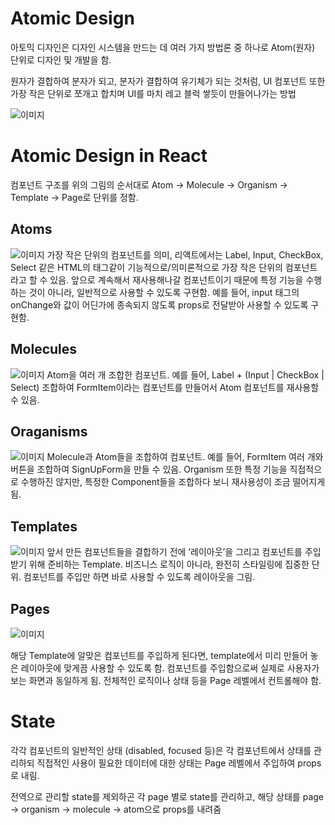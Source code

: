 # Atomic Design

아토믹 디자인은 디자인 시스템을 만드는 데 여러 가지 방법론 중 하나로 Atom(원자) 단위로 디자인 및 개발을 함.

원자가 결합하여 분자가 되고, 분자가 결합하여 유기체가 되는 것처럼, UI 컴포넌트 또한 가장 작은 단위로 쪼개고 합치며 UI를 마치 레고 블럭 쌓듯이 만들어나가는 방법

![이미지](https://media.vlpt.us/images/thsoon/post/28542730-8c62-4f10-bab5-ab31183fcc74/image.png)

# Atomic Design in React

컴포넌트 구조를 위의 그림의 순서대로 Atom -> Molecule -> Organism -> Template -> Page로 단위를 정함.

## Atoms

![이미지](https://miro.medium.com/max/700/1*dTnTrD_kbqg23tQn5pKx3A.png)
가장 작은 단위의 컴포넌트를 의미, 리액트에서는 Label, Input, CheckBox, Select 같은 HTML의 태그같이 기능적으로/의미론적으로 가장 작은 단위의 컴포넌트라고 할 수 있음.
앞으로 계속해서 재사용해나갈 컴포넌트이기 때문에 특정 기능을 수행하는 것이 아니라, 일반적으로 사용할 수 있도록 구현함. 예를 들어, input 태그의 onChange와 값이 어딘가에 종속되지 않도록 props로 전달받아 사용할 수 있도록 구현함.

## Molecules

![이미지](https://miro.medium.com/max/700/1*dPBlcqD7r3N3ac6DRKopug.png)
Atom을 여러 개 조합한 컴포넌트. 예를 들어, Label + (Input | CheckBox | Select) 조합하여 FormItem이라는 컴포넌트를 만들어서 Atom 컴포넌트를 재사용할 수 있음.

## Oraganisms

![이미지](https://miro.medium.com/max/700/1*xIjgdF3nZWKOoDA1-P_h9w.png)
Molecule과 Atom들을 조합하여 컴포넌트. 예를 들어, FormItem 여러 개와 버튼을 조합하여 SignUpForm을 만들 수 있음. Organism 또한 특정 기능을 직접적으로 수행하진 않지만, 특정한 Component들을 조합하다 보니 재사용성이 조금 떨어지게됨.

## Templates

![이미지](https://miro.medium.com/max/700/1*-n-3FWyTq6IGVMS3DRu7vQ.png)
앞서 만든 컴포넌트들을 결합하기 전에 ‘레이아웃’을 그리고 컴포넌트를 주입받기 위해 준비하는 Template. 비즈니스 로직이 아니라, 완전히 스타일링에 집중한 단위. 컴포넌트를 주입만 하면 바로 사용할 수 있도록 레이아웃을 그림.

## Pages

![이미지](https://miro.medium.com/max/700/1*5RFNQXyBL8x-oXVKyoYbGQ.png)

해당 Template에 알맞은 컴포넌트를 주입하게 된다면, template에서 미리 만들어 놓은 레이아웃에 맞게끔 사용할 수 있도록 함. 컴포넌트를 주입함으로써 실제로 사용자가 보는 화면과 동일하게 됨. 전체적인 로직이나 상태 등을 Page 레벨에서 컨트롤해야 함.

# State

각각 컴포넌트의 일반적인 상태 (disabled, focused 등)은 각 컴포넌트에서 상태를 관리하되 직접적인 사용이 필요한 데이터에 대한 상태는 Page 레벨에서 주입하여 props로 내림.

전역으로 관리할 state를 제외하곤 각 page 별로 state를 관리하고, 해당 상태를 page -> organism -> molecule -> atom으로 props를 내려줌

